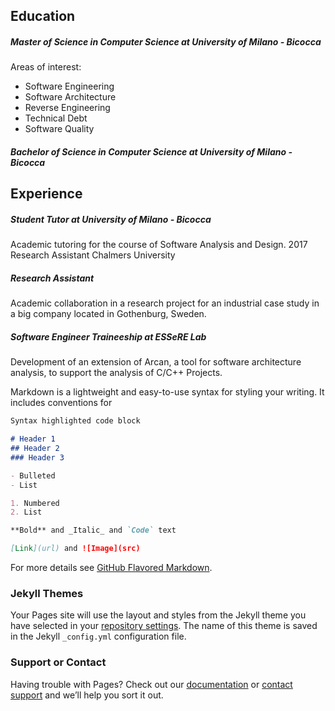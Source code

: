 ## Education

##### Master of Science in Computer Science at University of Milano - Bicocca

Areas of interest: 
- Software Engineering
- Software Architecture
- Reverse Engineering
- Technical Debt
- Software Quality

##### Bachelor of Science in Computer Science at University of Milano - Bicocca

## Experience

##### Student Tutor at University of Milano - Bicocca
Academic tutoring for the course of Software Analysis and Design.
2017 Research Assistant Chalmers University
##### Research Assistant 
Academic collaboration in a research project for an industrial case
study in a big company located in Gothenburg, Sweden.

##### Software Engineer Traineeship at ESSeRE Lab
Development of an extension of Arcan, a tool for software architecture
analysis, to support the analysis of C/C++ Projects.




Markdown is a lightweight and easy-to-use syntax for styling your writing. It includes conventions for

```markdown
Syntax highlighted code block

# Header 1
## Header 2
### Header 3

- Bulleted
- List

1. Numbered
2. List

**Bold** and _Italic_ and `Code` text

[Link](url) and ![Image](src)
```

For more details see [GitHub Flavored Markdown](https://guides.github.com/features/mastering-markdown/).

### Jekyll Themes

Your Pages site will use the layout and styles from the Jekyll theme you have selected in your [repository settings](https://github.com/AndreJackBia/AndreJackBia.github.io/settings). The name of this theme is saved in the Jekyll `_config.yml` configuration file.

### Support or Contact

Having trouble with Pages? Check out our [documentation](https://help.github.com/categories/github-pages-basics/) or [contact support](https://github.com/contact) and we’ll help you sort it out.
